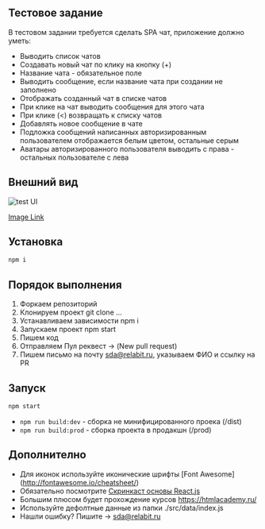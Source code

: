 ## Тестовое задание

  В тестовом задании требуется сделать SPA чат, приложение должно уметь:
 * Выводить список чатов
 * Создавать новый чат по клику на кнопку (+)
 * Название чата - обязательное поле
 * Выводить сообщение, если название чата при создании не заполнено
 * Отображать созданный чат в списке чатов
 * При клике на чат выводить сообщения для этого чата
 * При клике (<) возвращать к списку чатов
 * Добавлять новое сообщение в чате
 * Подложка сообщений написанных авторизированным пользователем отображается белым цветом, остальные серым
 * Аватары авторизированного пользователя выводить с права - остальных пользователе с лева


## Внешний вид

![test UI](https://imgur.com/a/xxQM2)

[Image Link](https://yadi.sk/i/dGfLq-ba3RwGgw)

## Установка

```javascript
npm i
```

## Порядок выполнения

1. Форкаем репозиторий
2. Клонируем проект git clone ...
3. Устанавливаем зависимости npm i
4. Запускаем проект npm start
5. Пишем код
6. Отправляем Пул реквест -> (New pull request)
7. Пишем письмо на почту [sda@relabit.ru](mailto:sda@relabit.ru), указываем ФИО и ссылку на PR

## Запуск

```javascript
npm start
```

* `npm run build:dev` - сборка не минифицированного проека (/dist)
* `npm run build:prod` - сборка проекта в продакшн (/prod)

## Дополнително

* Для иконок используйте иконические шрифты [Font Awesome] (http://fontawesome.io/cheatsheet/)
* Обязательно посмотрите [Скринкаст основы React.js](https://learn.javascript.ru/screencast/react)
* Большим плюсом будет прохождение курсов https://htmlacademy.ru/
* Используйте дефолтные данные из папки ./src/data/index.js
* Нашли ошибку? Пишите -> [sda@relabit.ru](mailto:sda@relabit.ru)

